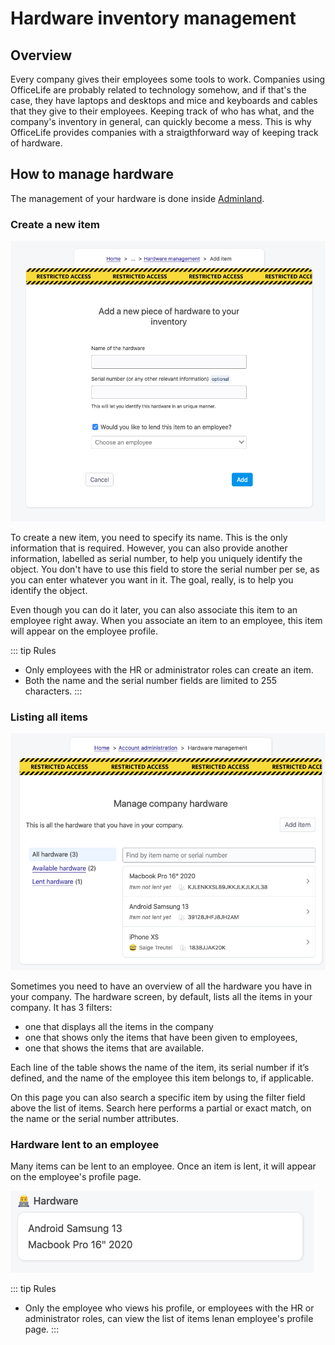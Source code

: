 # Hardware inventory management

## Overview

Every company gives their employees some tools to work. Companies using OfficeLife are probably related to technology somehow, and if that's the case, they have laptops and desktops and mice and keyboards and cables that they give to their employees. Keeping track of who has what, and the company's inventory in general, can quickly become a mess. This is why OfficeLife provides companies with a straigthforward way of keeping track of hardware.

## How to manage hardware

The management of your hardware is done inside [Adminland](/docs/adminland).

### Create a new item

![track a new item](./img/hardware_creation.png)

To create a new item, you need to specify its name. This is the only information that is required. However, you can also provide another information, labelled as serial number, to help you uniquely identify the object. You don't have to use this field to store the serial number per se, as you can enter whatever you want in it. The goal, really, is to help you identify the object.

Even though you can do it later, you can also associate this item to an employee right away. When you associate an item to an employee, this item will appear on the employee profile.

::: tip Rules
* Only employees with the HR or administrator roles can create an item.
* Both the name and the serial number fields are limited to 255 characters.
:::

### Listing all items

![list all hardware](./img/hardware_list_items.png)

Sometimes you need to have an overview of all the hardware you have in your company. The hardware screen, by default, lists all the items in your company. It has 3 filters:

* one that displays all the items in the company
* one that shows only the items that have been given to employees,
* one that shows the items that are available.

Each line of the table shows the name of the item, its serial number if it’s defined, and the name of the employee this item belongs to, if applicable.

On this page you can also search a specific item by using the filter field above the list of items. Search here performs a partial or exact match, on the name or the serial number attributes.

### Hardware lent to an employee

Many items can be lent to an employee. Once an item is lent, it will appear on the employee's profile page.

![items on the employee page](./img/hardware_list_employee.png)

::: tip Rules
* Only the employee who views his profile, or employees with the HR or administrator roles, can view the list of items lenan employee's profile page.
:::
